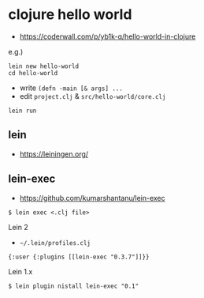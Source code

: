 # clojure hello world

* https://coderwall.com/p/yb1k-q/hello-world-in-clojure

e.g.)

```
lein new hello-world
cd hello-world
```

* write `(defn -main [& args] ...`
* edit `project.clj` & `src/hello-world/core.clj`

```
lein run
```

## lein

* https://leiningen.org/


## lein-exec

* https://github.com/kumarshantanu/lein-exec

```
$ lein exec <.clj file>
```

Lein 2

* `~/.lein/profiles.clj`

```
{:user {:plugins [[lein-exec "0.3.7"]]}}
```

Lein 1.x

```
$ lein plugin nistall lein-exec "0.1"
```
